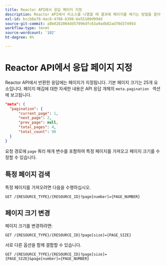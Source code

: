 ```yaml
---
title: Reactor API에서 응답 페이지 지정
description: Reactor API에서 리소스를 나열할 때 결과에 페이지를 매기는 방법을 알아봅니다.
exl-id: bccb6e78-4ac8-4786-b398-6e55109d99dd
source-git-commit: a8b0282004dd57096dfc63a9adb82ad70d37495d
workflow-type: tm+mt
source-wordcount: '102'
ht-degree: 0%

---
```


# Reactor API에서 응답 페이지 지정

Reactor API에서 반환한 응답에는 페이지가 지정됩니다. 기본 페이지 크기는 25개 요소입니다. 페이지 매김에 대한 자세한 내용은 API 응답 개체의 `meta.pagination ` 섹션에 보고됩니다.

```json
"meta": {
  "pagination": {
      "current_page": 1,
      "next_page": 2,
      "prev_page": null,
      "total_pages": 4,
      "total_count": 90
  }
}
```

요청 경로에 `page` 쿼리 매개 변수를 포함하여 특정 페이지를 가져오고 페이지 크기를 수정할 수 있습니다.

## 특정 페이지 검색

특정 페이지를 가져오려면 다음을 수행하십시오.

```http
GET /{RESOURCE_TYPE}/{RESOURCE_ID}?page[number]={PAGE_NUMBER}
```

## 페이지 크기 변경

페이지 크기를 변경하려면:

```http
GET /{RESOURCE_TYPE}/{RESOURCE_ID}?page[size]={PAGE_SIZE}
```

서로 다른 옵션을 함께 결합할 수 있습니다.

```http
GET /{RESOURCE_TYPE}/{RESOURCE_ID}?page[size]={PAGE_SIZE}&page[number]={PAGE_NUMBER}
```
